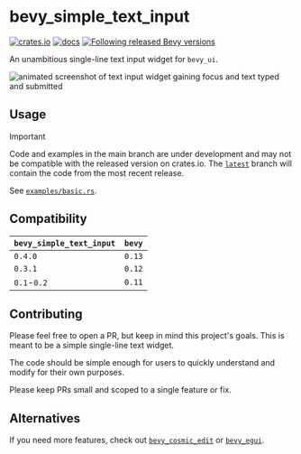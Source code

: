 # bevy_simple_text_input

[![crates.io](https://img.shields.io/crates/v/bevy_simple_text_input.svg)](https://crates.io/crates/bevy_simple_text_input)
[![docs](https://docs.rs/bevy_simple_text_input/badge.svg)](https://docs.rs/bevy_simple_text_input)
[![Following released Bevy versions](https://img.shields.io/badge/Bevy%20tracking-released%20version-lightblue)](https://bevyengine.org/learn/book/plugin-development/#main-branch-tracking)

An unambitious single-line text input widget for `bevy_ui`.

![animated screenshot of text input widget gaining focus and text typed and submitted](assets/screenshot.gif)

## Usage

> [!IMPORTANT]
> Code and examples in the main branch are under development and may not be compatible with the released version on crates.io. The [`latest`](https://github.com/rparrett/bevy_simple_text_input/tree/latest) branch will contain the code from the most recent release.

See [`examples/basic.rs`](https://github.com/rparrett/bevy_simple_text_input/blob/latest/examples/basic.rs).

## Compatibility

| `bevy_simple_text_input` | `bevy` |
| :--                      | :--    |
| `0.4.0`                  | `0.13` |
| `0.3.1`                  | `0.12` |
| `0.1`-`0.2`              | `0.11` |

## Contributing

Please feel free to open a PR, but keep in mind this project's goals. This is meant to be a simple single-line text widget.

The code should be simple enough for users to quickly understand and modify for their own purposes.

Please keep PRs small and scoped to a single feature or fix.

## Alternatives

If you need more features, check out [`bevy_cosmic_edit`](https://github.com/StaffEngineer/bevy_cosmic_edit) or [`bevy_egui`](https://github.com/mvlabat/bevy_egui).
